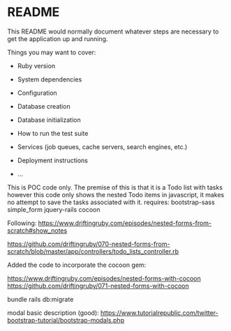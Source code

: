 # README

This README would normally document whatever steps are necessary to get the
application up and running.

Things you may want to cover:

* Ruby version

* System dependencies

* Configuration

* Database creation

* Database initialization

* How to run the test suite

* Services (job queues, cache servers, search engines, etc.)

* Deployment instructions

* ...

This is POC code only.  The premise of this is that it is a Todo list with tasks however this code only shows the nested
Todo items in javascript, it makes no attempt to save the tasks associated with it.
requires:
bootstrap-sass
simple_form
jquery-rails
cocoon

Following:
https://www.driftingruby.com/episodes/nested-forms-from-scratch#show_notes

https://github.com/driftingruby/070-nested-forms-from-scratch/blob/master/app/controllers/todo_lists_controller.rb

Added the code to incorporate the cocoon gem:

https://www.driftingruby.com/episodes/nested-forms-with-cocoon
https://github.com/driftingruby/071-nested-forms-with-cocoon

bundle
rails db:migrate


modal basic description (good):
https://www.tutorialrepublic.com/twitter-bootstrap-tutorial/bootstrap-modals.php
